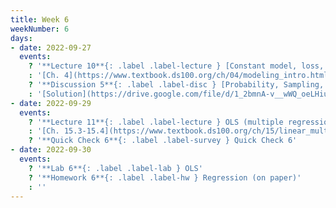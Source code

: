 ```yaml
---
title: Week 6
weekNumber: 6
days:
- date: 2022-09-27
  events:
    ? '**Lecture 10**{: .label .label-lecture } [Constant model, loss, and transformations](lecture/lec10)'
    : '[Ch. 4](https://www.textbook.ds100.org/ch/04/modeling_intro.html)'
    ? '**Discussion 5**{: .label .label-disc } [Probability, Sampling, and SLR](https://drive.google.com/file/d/1uOy6mMopWwre5KM6jDJitTVBqT316KBj/view?usp=sharing)' 
    : '[Solution](https://drive.google.com/file/d/1_2bmnA-v__wWQ_oeLHiuL9uZfFaFi7V6/view?usp=sharing), [Recording](https://bcourses.berkeley.edu/courses/1518286/external_tools/78985)'
- date: 2022-09-29
  events:
    ? '**Lecture 11**{: .label .label-lecture } OLS (multiple regression)'
    : '[Ch. 15.3-15.4](https://www.textbook.ds100.org/ch/15/linear_multi.html)'
    ? '**Quick Check 6**{: .label .label-survey } Quick Check 6'
- date: 2022-09-30
  events:
    ? '**Lab 6**{: .label .label-lab } OLS'
    ? '**Homework 6**{: .label .label-hw } Regression (on paper)'
    : ''
---
```

